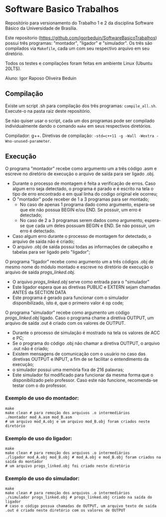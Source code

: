 # Software Basico Trabalhos
Repositório para versionamento do Trabalho 1 e 2 da disciplina Software Básico da Universidade de Brasília.

Este repositorio (https://github.com/igorbeduin/SoftwareBasicoTrabalhos) possui três programas: "montador", "ligador" e "simulador". Os três são compilados via `Makefile`, cada um com seu respectivo arquivo em seu diretório.

Todos os testes e compilações foram feitas em ambiente Linux (Ubuntu 20LTS).

Aluno: Igor Raposo Oliveira Beduin

## Compilação

Existe um script .sh para compilação dos três programas: `compile_all.sh`. Execute-o na pasta raiz deste repositório.

Se não quiser usar o script, cada um dos programas pode ser compilado individualmente dando o comando `make` em seus respectivos diretórios.

Compilador: g++.
Diretivas de compilação: `-std=c++11 -g -Wall -Wextra -Wno-unused-parameter`.

## Execução

O programa "montador" recebe como argumento um a três código .asm e escreve no diretório de execução o arquivo de saída para ser ligado .obj.

- Durante o processo de montagem é feita a verificação de erros. Caso algum erro seja detectado, o programa é parado e é escrito na tela o tipo de erro encontrado e em qual linha do codigo original ele ocorreu;
- O "montador" pode receber de 1 a 3 programas para ser montado;
  - No caso de apenas 1 programa dado como argumento, espera-se que ele não possua BEGIN e/ou END. Se possuir, um erro é detectado;
  - No caso de 2 a 3 programas serem dados como argumento, espera-se que cada um deles possuam BEGIN e END. Se não possuir, um erro é detectado.
- Caso algum erro durante o processo de montagem for detectado, o arquivo de saída não é criado;
- O arquivo .obj de saída possui todas as informações de cabeçalho e tabelas para ser ligado pelo "ligador";
  
O programa "ligador" recebe como argumento um a três códigos .obj de mesmo nome do módulo montado e escreve no diretório de execução o arquivo de saída *progs_linked.obj*.

- O arquivo *progs_linked.obj* serve como entrada para o "simulador"
- Este ligador espera que as diretivas PUBLIC e EXTERN sejam chamadas ANTES da SECTION DATA
- Este programa é gerado para funcionar com o simulador disponibilizado, isto é, que o primeiro valor é op code;
  
O programa "simulador" recebe como argumento um código *progs_linked.obj* ligado. Caso o programa chame a diretiva OUTPUT, um arquivo de saída .out é criado com os valores de OUTPUT.

- Durante o processo de simulação é mostrado na tela os valores de ACC e PC;
- Se o programa do código .obj não chamar a diretiva OUTPUT, o arquivo .out não é criado;
- Existem mensagens de comunicação com o usuário no caso das diretivas OUTPUT e INPUT, a fim de se facilitar o entendimento da execução;
- o simulador possui uma memória fixa de 216 palavras;
- Este simulador foi modificado para funcionar da mesma forma que o disponibilizado pelo professor. Caso este não funcione, recomenda-se testar com o do professor.

### Exemplo de uso do montador:

```
make
make clean # para remoção dos arquivos .o intermediários
./montador mod_A.asm mod_B.asm
# um arquivo mod_A.obj e um arquivo mod_B.obj foram criados neste diretório
```

### Exemplo de uso do ligador:

```
make
make clean # para remoção dos arquivos .o intermediários
./ligador mod_A.obj mod_B.obj # mod_A.obj e mod_B.obj foram criados na saída do montador
# um arquivo progs_linked.obj foi criado neste diretório
```

### Exemplo de uso do simulador:

```
make
make clean # para remoção dos arquivos .o intermediários
./simulador progs_linked.obj # progs_linked.obj criado na saída do ligador
# caso o código possua chamadas de OUTPUT, um arquivo texto de saída .out é criado neste diretório com os valores de OUTPUT
```
